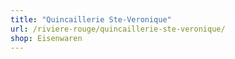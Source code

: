 ```yaml
---
title: "Quincaillerie Ste-Veronique"
url: /riviere-rouge/quincaillerie-ste-veronique/
shop: Eisenwaren
---
```

